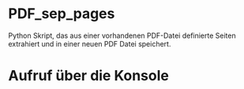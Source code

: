 # PDF_sep_pages
Python Skript, das aus einer vorhandenen PDF-Datei definierte Seiten extrahiert und in einer neuen PDF Datei speichert.

# Aufruf über die Konsole